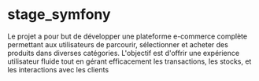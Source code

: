 # stage_symfony
Le projet a pour but de développer une plateforme e-commerce complète permettant aux utilisateurs de parcourir, sélectionner et acheter des produits dans diverses catégories. L'objectif est d'offrir une expérience utilisateur fluide tout en gérant efficacement les transactions, les stocks, et les interactions avec les clients 
